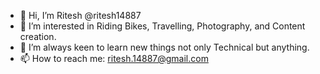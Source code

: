 - 👋 Hi, I’m Ritesh @ritesh14887
- 👀 I’m interested in Riding Bikes, Travelling, Photography, and Content creation.
- 🌱 I’m always keen to learn new things not only Technical but anything.
- 📫 How to reach me:
ritesh.14887@gmail.com
  

<!---
ritesh14887/ritesh14887 is a ✨ special ✨ repository because its `README.md` (this file) appears on your GitHub profile.
You can click the Preview link to take a look at your changes.
--->
